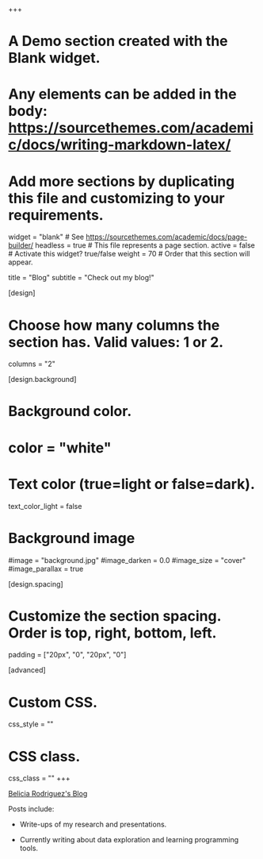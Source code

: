 +++
# A Demo section created with the Blank widget.
# Any elements can be added in the body: https://sourcethemes.com/academic/docs/writing-markdown-latex/
# Add more sections by duplicating this file and customizing to your requirements.

widget = "blank"  # See https://sourcethemes.com/academic/docs/page-builder/
headless = true  # This file represents a page section.
active = false  # Activate this widget? true/false
weight = 70  # Order that this section will appear.

title = "Blog"
subtitle = "Check out my blog!"

[design]
  # Choose how many columns the section has. Valid values: 1 or 2.
  columns = "2"

[design.background]

  # Background color.
  # color = "white"

  # Text color (true=light or false=dark).
  text_color_light = false

  # Background image
  #image = "background.jpg"
  #image_darken = 0.0
  #image_size = "cover"
  #image_parallax = true

[design.spacing]
  # Customize the section spacing. Order is top, right, bottom, left.
  padding = ["20px", "0", "20px", "0"]

[advanced]
 # Custom CSS.
 css_style = ""

 # CSS class.
 css_class = ""
+++

[Belicia Rodriguez's Blog](https://blog.beliciarodriguez.com)

Posts include:

* Write-ups of my research and presentations.

* Currently writing about data exploration and learning programming tools.
